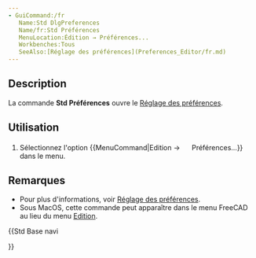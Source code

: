 ```yaml
---
- GuiCommand:/fr
   Name:Std DlgPreferences
   Name/fr:Std Préférences
   MenuLocation:Édition → Préférences...
   Workbenches:Tous
   SeeAlso:[Réglage des préférences](Preferences_Editor/fr.md)
---
```


## Description

La commande **Std Préférences** ouvre le [Réglage des préférences](Preferences_Editor/fr.md).

## Utilisation

1.  Sélectionnez l\'option {{MenuCommand|Edition → <img src="images/Std_DlgPreferences.svg" width=16px> Préférences...}} dans le menu.

## Remarques

-   Pour plus d\'informations, voir [Réglage des préférences](Preferences_Editor/fr.md).
-   Sous MacOS, cette commande peut apparaître dans le menu FreeCAD au lieu du menu [Edition](Std_Edit_Menu/fr.md).





{{Std Base navi

}}  

